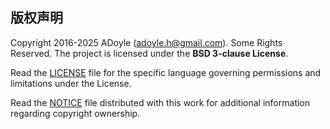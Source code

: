 ## 版权声明

Copyright 2016-2025 ADoyle (adoyle.h@gmail.com). Some Rights Reserved.
The project is licensed under the **BSD 3-clause License**.

Read the [LICENSE](./LICENSE) file for the specific language governing permissions and limitations under the License.

Read the [NOTICE](./NOTICE) file distributed with this work for additional information regarding copyright ownership.
